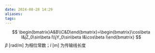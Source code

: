 ```yaml
---
date: 2024-08-28 14:29
aliases: 
tags: 
---
```

$$
\begin{bmatrix}A&B\\C&D\end{bmatrix}=\begin{bmatrix}\cos\beta l&jZ_0\sin\beta l\\jY_0\sin\beta l&\cos\beta l\end{bmatrix}
$$
$\beta ~ \left[ \mathrm{rad/m} \right]$ 为相位常数；$l~ \left[ \mathrm{m} \right]$ 为传输线长度